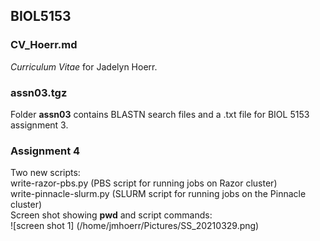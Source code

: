 ## BIOL5153

### CV_Hoerr.md
*Curriculum Vitae* for Jadelyn Hoerr.  
### assn03.tgz  
Folder **assn03** contains BLASTN search files and a .txt file for BIOL 5153 assignment 3.  
### Assignment 4
Two new scripts:  
write-razor-pbs.py (PBS script for running jobs on Razor cluster)  
write-pinnacle-slurm.py (SLURM script for running jobs on the Pinnacle cluster)  
Screen shot showing **pwd** and script commands:  
![screen shot 1] (/home/jmhoerr/Pictures/SS_20210329.png)

